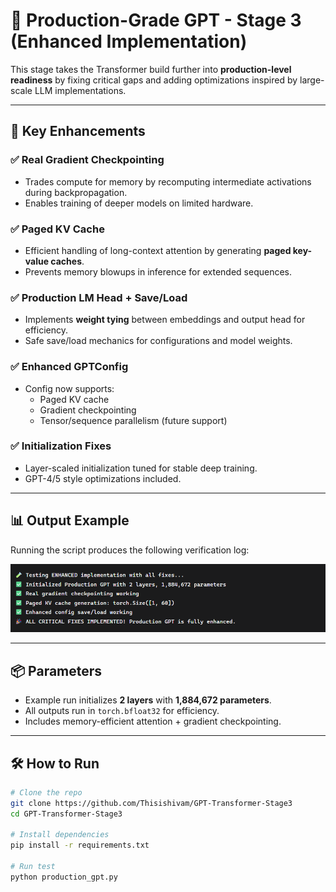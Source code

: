 # 🚀 Production-Grade GPT - Stage 3 (Enhanced Implementation)

This stage takes the Transformer build further into **production-level readiness** by fixing critical gaps and adding optimizations inspired by large-scale LLM implementations.

---

## 🔑 Key Enhancements

### ✅ Real Gradient Checkpointing
- Trades compute for memory by recomputing intermediate activations during backpropagation.  
- Enables training of deeper models on limited hardware.

### ✅ Paged KV Cache
- Efficient handling of long-context attention by generating **paged key-value caches**.  
- Prevents memory blowups in inference for extended sequences.

### ✅ Production LM Head + Save/Load
- Implements **weight tying** between embeddings and output head for efficiency.  
- Safe save/load mechanics for configurations and model weights.

### ✅ Enhanced GPTConfig
- Config now supports:
  - Paged KV cache  
  - Gradient checkpointing  
  - Tensor/sequence parallelism (future support)  

### ✅ Initialization Fixes
- Layer-scaled initialization tuned for stable deep training.  
- GPT-4/5 style optimizations included.

---

## 📊 Output Example

Running the script produces the following verification log:

![Stage 3 Output](Transformer3.png)

---

## 📦 Parameters

- Example run initializes **2 layers** with **1,884,672 parameters**.  
- All outputs run in `torch.bfloat32` for efficiency.  
- Includes memory-efficient attention + gradient checkpointing.  

---

## 🛠️ How to Run

```bash
# Clone the repo
git clone https://github.com/Thisishivam/GPT-Transformer-Stage3
cd GPT-Transformer-Stage3

# Install dependencies
pip install -r requirements.txt

# Run test
python production_gpt.py

